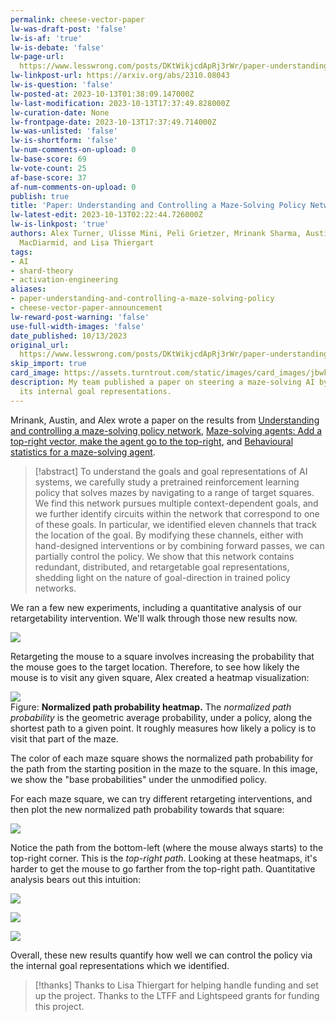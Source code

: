 ```yaml
---
permalink: cheese-vector-paper
lw-was-draft-post: 'false'
lw-is-af: 'true'
lw-is-debate: 'false'
lw-page-url: 
  https://www.lesswrong.com/posts/DKtWikjcdApRj3rWr/paper-understanding-and-controlling-a-maze-solving-policy
lw-linkpost-url: https://arxiv.org/abs/2310.08043
lw-is-question: 'false'
lw-posted-at: 2023-10-13T01:38:09.147000Z
lw-last-modification: 2023-10-13T17:37:49.828000Z
lw-curation-date: None
lw-frontpage-date: 2023-10-13T17:37:49.714000Z
lw-was-unlisted: 'false'
lw-is-shortform: 'false'
lw-num-comments-on-upload: 0
lw-base-score: 69
lw-vote-count: 25
af-base-score: 37
af-num-comments-on-upload: 0
publish: true
title: 'Paper: Understanding and Controlling a Maze-Solving Policy Network'
lw-latest-edit: 2023-10-13T02:22:44.726000Z
lw-is-linkpost: 'true'
authors: Alex Turner, Ulisse Mini, Peli Grietzer, Mrinank Sharma, Austin Meek, Monte
  MacDiarmid, and Lisa Thiergart
tags:
- AI
- shard-theory
- activation-engineering
aliases:
- paper-understanding-and-controlling-a-maze-solving-policy
- cheese-vector-paper-announcement
lw-reward-post-warning: 'false'
use-full-width-images: 'false'
date_published: 10/13/2023
original_url: 
  https://www.lesswrong.com/posts/DKtWikjcdApRj3rWr/paper-understanding-and-controlling-a-maze-solving-policy
skip_import: true
card_image: https://assets.turntrout.com/static/images/card_images/jbwksgzxm1h8hzspvypz.png
description: My team published a paper on steering a maze-solving AI by manipulating
  its internal goal representations.
---
```

Mrinank, Austin, and Alex wrote a paper on the results from [Understanding and controlling a maze-solving policy network](/understanding-and-controlling-a-maze-solving-policy-network), [Maze-solving agents: Add a top-right vector, make the agent go to the top-right](/top-right-steering-vector), and [Behavioural statistics for a maze-solving agent](/statistics-of-a-maze-solving-network).

> [!abstract]
> To understand the goals and goal representations of AI systems, we carefully study a pretrained reinforcement learning policy that solves mazes by navigating to a range of target squares. We find this network pursues multiple context-dependent goals, and we further identify circuits within the network that correspond to one of these goals. In particular, we identified eleven channels that track the location of the goal. By modifying these channels, either with hand-designed interventions or by combining forward passes, we can partially control the policy. We show that this network contains redundant, distributed, and retargetable goal representations, shedding light on the nature of goal-direction in trained policy networks.

We ran a few new experiments, including a quantitative analysis of our retargetability intervention. We'll walk through those new results now. 

![](https://assets.turntrout.com/static/images/posts/jbwksgzxm1h8hzspvypz.avif)

Retargeting the mouse to a square involves increasing the probability that the mouse goes to the target location. Therefore, to see how likely the mouse is to visit any given square, Alex created a heatmap visualization:

![](https://assets.turntrout.com/static/images/posts/qd9kbctvk3rdljml2mt6.avif)
<br/>Figure: **Normalized path probability heatmap.** The _normalized path probability_ is the geometric average probability, under a policy, along the shortest path to a given point. It roughly measures how likely a policy is to visit that part of the maze.  
  
The color of each maze square shows the normalized path probability for the path from the starting position in the maze to the square. In this image, we show the "base probabilities" under the unmodified policy.

For each maze square, we can try different retargeting interventions, and then plot the new normalized path probability towards that square:

![](https://assets.turntrout.com/static/images/posts/vu1sqt3tg7fczncelr2r.avif)

Notice the path from the bottom-left (where the mouse always starts) to the top-right corner. This is the _top-right path_. Looking at these heatmaps, it's harder to get the mouse to go farther from the top-right path. Quantitative analysis bears out this intuition:

![](https://assets.turntrout.com/static/images/posts/hxt1sr3sbkmj5m9a22l6.avif)
<br/>

![](https://assets.turntrout.com/static/images/posts/o7jxdzslsiwmqchamffu.avif)
<br/>

![](https://assets.turntrout.com/static/images/posts/quxikddjem0pmtuiutxx.avif)

Overall, these new results quantify how well we can control the policy via the internal goal representations which we identified.

> [!thanks]
>Thanks to Lisa Thiergart for helping handle funding and set up the project. Thanks to the LTFF and Lightspeed grants for funding this project.